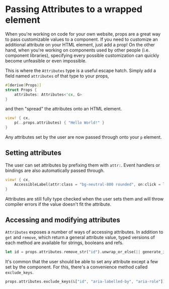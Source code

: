 # Passing Attributes to a wrapped element

When you're working on code for your own website, props are a great way to pass customizable values
to a component. If you need to customize an additional attribute on your HTML element, just add a
prop! On the other hand, when you're working on components used by other people (i.e. component libraries),
specifying every possible customization can quickly become unfeasible or even impossible.

This is where the `Attributes` type is a useful escape hatch. Simply add a field named `attributes`
of that type to your props,

```rust
#[derive(Props)]
struct Props {
    attributes: Attributes<'cx, G>
}
```

and then "spread" the attributes onto an HTML element.

```rust
view! { cx,
    p(..props.attributes) { "Hello World!" }
}
```

Any attributes set by the user are now passed through onto your `p` element.

## Setting attributes

The user can set attributes by prefixing them with `attr:`. Event handlers or bindings are also
automatically passed through.

```rust
view! { cx,
    AccessibleLabel(attr:class = "bg-neutral-800 rounded", on:click = label_clicked) { "Label 1" }
}
```

Attributes are still fully type checked when the user sets them and will throw compiler errors
if the value doesn't fit the attribute.

## Accessing and modifying attributes

`Attributes` exposes a number of ways of accessing attributes. In addition to `get` and `remove`,
which return a general attribute value, typed versions of each method are available for strings,
booleans and refs.

```rust
let id = props.attributes.remove_str("id").unwrap_or_else(|| generate_id());
```

It's common that the user should be able to set any attribute except a few set by the component.
For this, there's a convenience method called `exclude_keys`.

```rust
props.attributes.exclude_keys(&["id", "aria-labelled-by", "aria-role"]);
```
